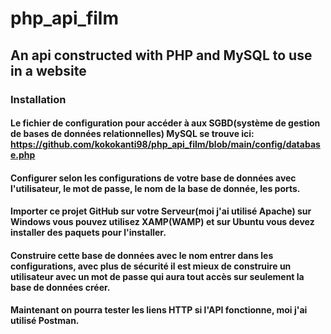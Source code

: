 # php_api_film
## An api constructed with PHP and MySQL to use in a website 
### Installation
#### Le fichier de configuration pour accéder à aux SGBD(système de gestion de bases de données relationnelles) MySQL se trouve ici: https://github.com/kokokanti98/php_api_film/blob/main/config/database.php
#### Configurer selon les configurations de votre base de données avec l'utilisateur, le mot de passe, le nom de la base de donnée, les ports.
#### Importer ce projet GitHub sur votre Serveur(moi j'ai utilisé Apache) sur Windows vous pouvez utilisez XAMP(WAMP) et sur Ubuntu vous devez installer des paquets pour l'installer.
#### Construire cette base de données avec le nom entrer dans les configurations, avec plus de sécurité il est mieux de construire un utilisateur avec un mot de passe qui aura tout accès sur seulement la base de données créer.
#### Maintenant on pourra tester les liens HTTP si l'API fonctionne, moi j'ai utilisé Postman. 


